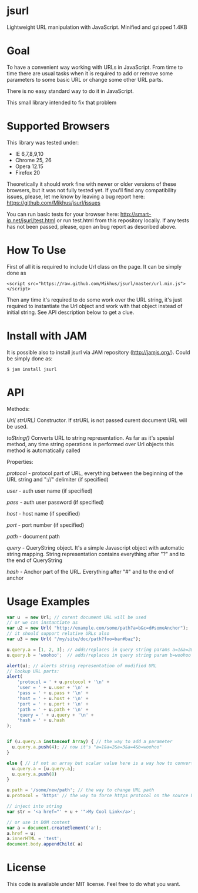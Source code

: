 jsurl
=====

Lightweight URL manipulation with JavaScript. Minified and gzipped 1.4KB

Goal
====

To have a convenient way working with URLs in JavaScript. From time to time there are usual tasks 
when it is required to add or remove some parameters to some basic URL or change some other URL
parts.

There is no easy standard way to do it in JavaScript.

This small library intended to fix that problem

Supported Browsers
==================
This library was tested under:
 - IE 6,7,8,9,10
 - Chrome 25, 26
 - Opera 12.15
 - Firefox 20

Theoretically it should work fine with newer or older versions of these browsers, but
it was not fully tested yet. If you'll find any compatibility issues, please, let me know by
leaving a bug report here: https://github.com/Mikhus/jsurl/issues

You can run basic tests for your browser here: http://smart-ip.net/jsurl/test.html or
run test.html from this repository locally. If any tests has not been passed, please,
open an bug report as described above.

How To Use
==========

First of all it is required to include Url class on the page. It can be simply done as

    <script src="https://raw.github.com/Mikhus/jsurl/master/url.min.js"></script>

Then any time it's required to do some work over the URL string, it's just required to
instantiate the Url object and work with that object instead of initial string. See API
description below to get a clue.

Install with JAM
================

It is possible also to install jsurl via JAM repository (http://jamjs.org/).
Could be simply done as:

    $ jam install jsurl

API
===

Methods:

*Url( strURL)*
Constructor. If strURL is not passed curent document URL will be used.

*toString()*
Converts URL to string representation. As far as it's spesial method, any time string
operations is performed over Url objects this method is automatically called

Properties:

*protocol* - protocol part of URL, everything between the beginning of the URL string 
and "://" delimiter (if specified)

*user* - auth user name (if specified)

*pass* - auth user password (if specified)

*host* - host name (if specified)

*port* - port number (if specified)

*path* - document path

*query* - QueryString object. It's a simple Javascript object with automatic string
mapping. String representation contains everything after "?" and to the end of QueryString

*hash* - Anchor part of the URL. Everything after "#" and to the end of anchor

Usage Examples
==============

```javascript
var u  = new Url; // curent document URL will be used
// or we can instantiate as
var u2 = new Url( "http://example.com/some/path?a=b&c=d#someAnchor");
// it should support relative URLs also
var u3 = new Url( "/my/site/doc/path?foo=bar#baz");

u.query.a = [1, 2, 3]; // adds/replaces in query string params a=1&a=2&a=3
u.query.b = 'woohoo';  // adds/replaces in query string param b=woohoo

alert(u); // alerts string representation of modified URL
// lookup URL parts:
alert(
    'protocol = ' + u.protocol + '\n' +
    'user = ' + u.user + '\n' +
    'pass = ' + u.pass + '\n' +
    'host = ' + u.host + '\n' +
    'port = ' + u.port + '\n' +
    'path = ' + u.path + '\n' +
    'query = ' + u.query + '\n' +
    'hash = ' + u.hash
);


if (u.query.a instanceof Array) { // the way to add a parameter
  u.query.a.push(4); // now it's "a=1&a=2&a=3&a=4&b=woohoo"
}

else { // if not an array but scalar value here is a way how to convert to array
  u.query.a = [u.query.a];
  u.query.a.push(8)
}

u.path = '/some/new/path'; // the way to change URL path
u.protocol = 'https' // the way to force https protocol on the source URL

// inject into string
var str = '<a href="' + u + '">My Cool Link</a>';

// or use in DOM context
var a = document.createElement('a');
a.href = u;
a.innerHTML = 'test';
document.body.appendChild( a)
```

License
=======

This code is available under MIT license. Feel free to do what you want.
